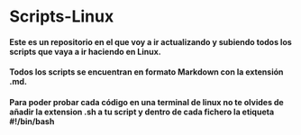 # Scripts-Linux
#### Este es un repositorio en el que voy a ir actualizando y subiendo todos los scripts que vaya a ir haciendo en Linux.
#### Todos los scripts se encuentran en formato Markdown con la extensión .md.
#### Para poder probar cada código en una terminal de linux no te olvides de añadir la extension .sh a tu script y dentro de cada fichero la etiqueta #!/bin/bash
